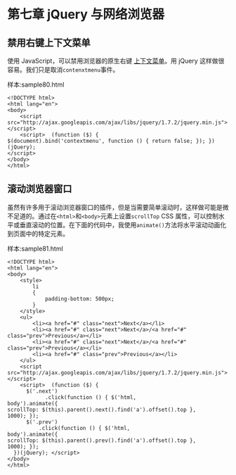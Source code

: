 # 第七章 jQuery 与网络浏览器

## 禁用右键上下文菜单

使用 JavaScript，可以禁用浏览器的原生右键 [上下文菜单](http://www.quirksmode.org/dom/events/contextmenu.html)。用 jQuery 这样做很容易。我们只是取消`contenxtmenu`事件。

样本:sample80.html

```
<!DOCTYPE html>
<html lang="en">
<body>
    <script src="http://ajax.googleapis.com/ajax/libs/jquery/1.7.2/jquery.min.js"></script>
    <script>  (function ($) {
$(document).bind('contextmenu', function () { return false; }); })(jQuery);
</script>
</body>
</html>

```

## 滚动浏览器窗口

虽然有许多用于滚动浏览器窗口的插件，但是当需要简单滚动时，这样做可能是微不足道的。通过在`<html>`和`<body>`元素上设置`scrollTop` CSS 属性，可以控制水平或垂直滚动的位置。在下面的代码中，我使用`animate()`方法将水平滚动动画化到页面中的特定元素。

样本:sample81.html

```
<!DOCTYPE html>
<html lang="en">
<body>
    <style>
        li
        {
            padding-bottom: 500px;
        }
    </style>
    <ul>
        <li><a href="#" class="next">Next</a></li>
        <li><a href="#" class="next">Next</a>/<a href="#" class="prev">Previous</a></li>
        <li><a href="#" class="next">Next</a>/<a href="#" class="prev">Previous</a></li>
        <li><a href="#" class="prev">Previous</a></li>
    </ul>
    <script src="http://ajax.googleapis.com/ajax/libs/jquery/1.7.2/jquery.min.js"></script>
    <script>  (function ($) {
      $('.next')
            .click(function () { $('html,
body').animate({
scrollTop: $(this).parent().next().find('a').offset().top },
1000); });
      $('.prev')
          .click(function () { $('html,
body').animate({
scrollTop: $(this).parent().prev().find('a').offset().top },
1000); });
  })(jQuery); </script>
</body>
</html>

```